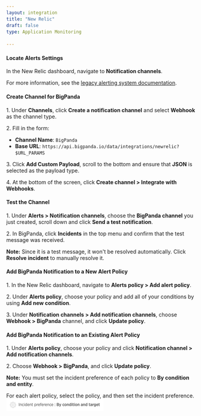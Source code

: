 ```yaml
---
layout: integration 
title: "New Relic"
draft: false
type: Application Monitoring

---
```


#### Locate Alerts Settings
In the New Relic dashboard, navigate to **Notification channels**.

For more information, see the [legacy alerting system documentation](https://docs.newrelic.com/docs/alerts/new-relic-alerts/getting-started/alerting-new-relic).

<!-- section-separator -->

#### Create Channel for BigPanda
1\. Under **Channels**, click **Create a notification channel** and select **Webhook** as the channel type.

2\. Fill in the form:

* **Channel Name**: `BigPanda`
* **Base URL**: `https://api.bigpanda.io/data/integrations/newrelic?$URL_PARAMS`

3\. Click **Add Custom Payload**, scroll to the bottom and ensure that **JSON** is selected as the payload type.

4\. At the bottom of the screen, click **Create channel > Integrate with Webhooks**.

<!-- section-separator -->

#### Test the Channel

1\. Under **Alerts > Notification channels**, choose the **BigPanda channel** you just created, scroll down and click **Send a test notification**.

2\. In BigPanda, click **Incidents** in the top menu and confirm that the test message was received.

**Note:** Since it is a test message, it won't be resolved automatically. Click **Resolve incident** to manually resolve it.

<!-- section-separator -->

#### Add BigPanda Notification to a New Alert Policy

1\. In the New Relic dashboard, navigate to **Alerts policy > Add alert policy**.

2\. Under **Alerts policy**, choose your policy and add all of your conditions by using **Add new condition**.

3\. Under **Notification channels > Add notification channels**, choose **Webhook > BigPanda** channel, and click **Update policy**.

<!-- section-separator -->

#### Add BigPanda Notification to an Existing Alert Policy

1\. Under **Alerts policy**, choose your policy and click **Notification channel > Add notification channels**.

2\. Choose **Webhook > BigPanda**, and click **Update policy**.

**Note:** You must set the incident preference of each policy to **By condition and entity**.

For each alert policy, select the policy, and then set the incident preference. ![media/NewRelicIncidentPreference.png](/media/NewRelicIncidentPreference.png)